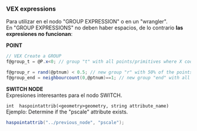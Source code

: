 ### VEX expressions  

Para utilizar en el nodo "GROUP EXPRESSION" o en un "wrangler".   
En "GROUP EXPRESSIONS" no deben haber espacios, de lo contrario **las expresiones no funcionan**:  

**POINT**
```C#
// VEX Create a GROUP
f@group_t = @P.x<0; // group "t" with all points/primitives where X coordinate is less than 0

f@group_r = rand(@ptnum) < 0.5; // new group "r" with 50% of the points/primitives
f@group_end = neighbourcount(0,@ptnum)==1; // new group "end" with all points with ONLy one edge (end points)
```

**SWITCH NODE**   
Expresiones interesantes para el nodo SWITCH.   

```int  haspointattrib(<geometry>geometry, string attribute_name)```   
Ejemplo: Determine if the "pscale" attribute exists.    
```C#
haspointattrib("../previous_node", "pscale");
```
